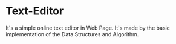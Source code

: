 # Text-Editor

 It's a simple online text editor in Web Page. It's made by the basic implementation of the Data Structures and Algorithm.
